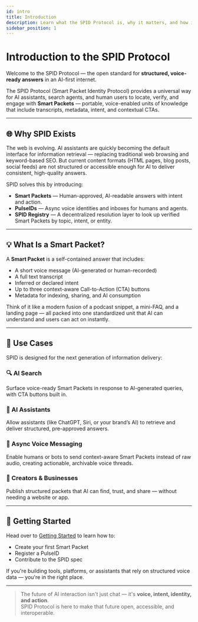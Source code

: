 ```yaml
---
id: intro
title: Introduction
description: Learn what the SPID Protocol is, why it matters, and how it powers the future of structured, voice-first communication.
sidebar_position: 1
---
```



# Introduction to the SPID Protocol

Welcome to the SPID Protocol — the open standard for **structured, voice-ready answers** in an AI-first internet.

The SPID Protocol (Smart Packet Identity Protocol) provides a universal way for AI assistants, search agents, and human users to locate, verify, and engage with **Smart Packets** — portable, voice-enabled units of knowledge that include transcripts, metadata, intent, and contextual CTAs.

---

## 🌐 Why SPID Exists

The web is evolving. AI assistants are quickly becoming the default interface for information retrieval — replacing traditional web browsing and keyword-based SEO. But current content formats (HTML pages, blog posts, social feeds) are not structured or accessible enough for AI to deliver consistent, high-quality answers.

SPID solves this by introducing:

- **Smart Packets** — Human-approved, AI-readable answers with intent and action.
- **PulseIDs** — Async voice identities and inboxes for humans and agents.
- **SPID Registry** — A decentralized resolution layer to look up verified Smart Packets by topic, intent, or entity.

---

## 💡 What Is a Smart Packet?

A **Smart Packet** is a self-contained answer that includes:

- A short voice message (AI-generated or human-recorded)
- A full text transcript
- Inferred or declared intent
- Up to three context-aware Call-to-Action (CTA) buttons
- Metadata for indexing, sharing, and AI consumption

Think of it like a modern fusion of a podcast snippet, a mini-FAQ, and a landing page — all packed into one standardized unit that AI can understand and users can act on instantly.

---

## 🧭 Use Cases

SPID is designed for the next generation of information delivery:

### 🔍 AI Search
Surface voice-ready Smart Packets in response to AI-generated queries, with CTA buttons built in.

### 🤖 AI Assistants
Allow assistants (like ChatGPT, Siri, or your brand’s AI) to retrieve and deliver structured, pre-approved answers.

### 💬 Async Voice Messaging
Enable humans or bots to send context-aware Smart Packets instead of raw audio, creating actionable, archivable voice threads.

### 📣 Creators & Businesses
Publish structured packets that AI can find, trust, and share — without needing a website or app.

---

## 🚀 Getting Started

Head over to [Getting Started](./getting-started.md) to learn how to:

- Create your first Smart Packet
- Register a PulseID
- Contribute to the SPID spec

If you're building tools, platforms, or assistants that rely on structured voice data — you're in the right place.

---

> The future of AI interaction isn't just chat — it's **voice, intent, identity, and action**.  
> SPID Protocol is here to make that future open, accessible, and interoperable.

